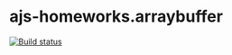 # ajs-homeworks.arraybuffer
[![Build status](https://ci.appveyor.com/api/projects/status/6ajr2a2ulfhmdn1w?svg=true)](https://ci.appveyor.com/project/KirillSenkov/ajs-homeworks-arraybuffer)
